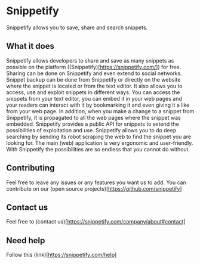 # Snippetify
Snippetify allows you to save, share and search snippets.

## What it does
Snippetify allows developers to share and save as many snippets as possible on the platform ((Snippetify)[https://snippetify.com/]) for free. Sharing can be done on Snippetify and even extend to social networks.
Snippet backup can be done from Snippetify or directly on the website where the snippet is located or from the text editor.
It also allows you to access, use and exploit snippets in different ways. You can access the snippets from your text editor, you can embed it in your web pages and your readers can interact with it by bookmarking it and even giving it a like from your web page. In addition, when you make a change to a snippet from Snippetify, it is propagated to all the web pages where the snippet was embedded.
Snippetify provides a public API for snippets to extend the possibilities of exploitation and use.
Snippetify allows you to do deep searching by sending its robot scraping the web to find the snippet you are looking for.
The main (web) application is very ergonomic and user-friendly.
With Snippetify the possibilities are so endless that you cannot do without.

## Contributing
Feel free to leave any issues or any features you want us to add. You can contribute on our (open source projects)[https://github.com/snippetify]

## Contact us
Feel free to (contact us)[https://snippetify.com/company/about#contact]

## Need help
Follow this (link)[https://snippetify.com/help]
